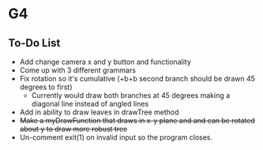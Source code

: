 # G4

## To-Do List


 * Add change camera x and y button and functionality
 * Come up with 3 different grammars
 * Fix rotation so it's cumulative (+b+b second branch should be drawn 45 degrees to first)
   * Currently would draw both branches at 45 degrees making a diagonal line instead of angled lines 
 * Add in ability to draw leaves in drawTree method
 * ~~Make a myDrawFunction that draws in x-y plane and and can be rotated about y to draw more robust tree~~
 * Un-comment exit(1) on invalid input so the program closes.